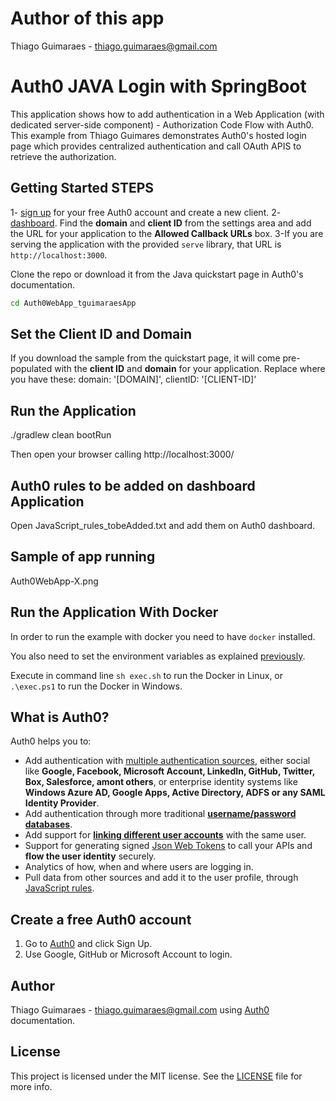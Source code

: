 # Author of this app

Thiago Guimaraes - thiago.guimaraes@gmail.com


# Auth0 JAVA Login with SpringBoot

This application shows how to add authentication in a Web Application (with dedicated server-side component) - Authorization Code Flow with Auth0. This example from Thiago Guimares demonstrates Auth0's hosted login page which provides centralized authentication and call OAuth APIS to retrieve the authorization.

## Getting Started STEPS


1- [sign up](https://auth0.com) for your free Auth0 account and create a new client.
2- [dashboard](https://manage.auth0.com). Find the **domain** and **client ID** from the settings area and add the URL for your application to the **Allowed Callback URLs** box.
3-If you are serving the application with the provided `serve` library, that URL is `http://localhost:3000`.

Clone the repo or download it from the Java quickstart page in Auth0's documentation.

```bash
cd Auth0WebApp_tguimaraesApp

```

## Set the Client ID and Domain

If you download the sample from the quickstart page, it will come pre-populated with the **client ID** and **domain** for your application.
Replace where you have these:
domain: '[DOMAIN]',
clientID: '[CLIENT-ID]'

## Run the Application

./gradlew clean bootRun

Then open your browser calling http://localhost:3000/


## Auth0 rules to be added on dashboard Application

Open JavaScript_rules_tobeAdded.txt and add them on Auth0 dashboard.

## Sample of app running

Auth0WebApp-X.png

## Run the Application With Docker

In order to run the example with docker you need to have `docker` installed.

You also need to set the environment variables as explained [previously](#set-the-client-id-and-domain).

Execute in command line `sh exec.sh` to run the Docker in Linux, or `.\exec.ps1` to run the Docker in Windows.

## What is Auth0?

Auth0 helps you to:

* Add authentication with [multiple authentication sources](https://docs.auth0.com/identityproviders), either social like **Google, Facebook, Microsoft Account, LinkedIn, GitHub, Twitter, Box, Salesforce, amont others**, or enterprise identity systems like **Windows Azure AD, Google Apps, Active Directory, ADFS or any SAML Identity Provider**.
* Add authentication through more traditional **[username/password databases](https://docs.auth0.com/mysql-connection-tutorial)**.
* Add support for **[linking different user accounts](https://docs.auth0.com/link-accounts)** with the same user.
* Support for generating signed [Json Web Tokens](https://docs.auth0.com/jwt) to call your APIs and **flow the user identity** securely.
* Analytics of how, when and where users are logging in.
* Pull data from other sources and add it to the user profile, through [JavaScript rules](https://docs.auth0.com/rules).

## Create a free Auth0 account

1. Go to [Auth0](https://auth0.com/signup) and click Sign Up.
2. Use Google, GitHub or Microsoft Account to login.

## Author

Thiago Guimaraes - thiago.guimaraes@gmail.com using [Auth0](https://auth0.com)  documentation.

## License

This project is licensed under the MIT license. See the [LICENSE](LICENSE.txt) file for more info.
